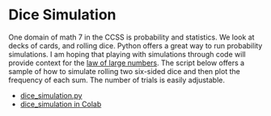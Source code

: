 # Dice Simulation

One domain of math 7 in the CCSS is probability and statistics. We look at decks of cards, and rolling dice. Python offers a great way to run probability simulations. I am hoping that playing with simulations through code will provide context for the [law of large numbers](https://en.wikipedia.org/wiki/Law_of_large_numbers). The script below offers a sample of how to simulate rolling two six-sided dice and then plot the frequency of each sum. The number of trials is easily adjustable.

- [dice_simulation.py](dice_simulation.py)
- [dice_simulation in Colab](https://colab.research.google.com/drive/1RBzC2o5GSp5m8acwgBYV8KmImo7uR3wQ?usp=sharing)
